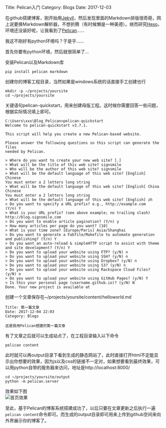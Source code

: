 Title: Pelican入门
Category: Blogs
Date: 2017-12-03

在github搭建博客，刚开始用[Jekyll](https://jekyllrb.com/)，然后发现里面的Markdown排版很奇葩，网上说要换Markdown解析器，不想折腾（有时候懒是一种美德）。继而研究[Hexo](https://hexo.io/)，环境还没装好呢，让我看到了[Pelican](http://docs.getpelican.com/en/stable/)......

我这不刚好有python环境吗？于是乎......

首先你要有python环境，然后就很简单了...

安装Pelican以及Markdown库

	pip install pelican markdown

创建你的博客工程目录，当然如果是windows系统的话直接手工创建也行

	mkdir -p ~/projects/yoursite
	cd ~/projects/yoursite

关键语句pelican-quickstart，用来创建母版工程。这时候你需要回答一些问题，根据实际情况填上即可。

	C:\Users\xxx\Blog_Pelican>pelican-quickstart
	Welcome to pelican-quickstart v3.7.1.

	This script will help you create a new Pelican-based website.

	Please answer the following questions so this script can generate the files
	needed by Pelican.

	> Where do you want to create your new web site? [.]
	> What will be the title of this web site? signsmile
	> Who will be the author of this web site? signsmile
	> What will be the default language of this web site? [English] Chinese
	You must enter a 2 letters long string
	> What will be the default language of this web site? [English] China Chinese
	You must enter a 2 letters long string
	> What will be the default language of this web site? [English] zh
	> Do you want to specify a URL prefix? e.g., http://example.com   (Y/n) Y
	> What is your URL prefix? (see above example; no trailing slash) http://blog.signsmile.com
	> Do you want to enable article pagination? (Y/n) y
	> How many articles per page do you want? [10]
	> What is your time zone? [Europe/Paris] Asia/Shanghai
	> Do you want to generate a Fabfile/Makefile to automate generation and publishing? (Y/n) Y
	> Do you want an auto-reload & simpleHTTP script to assist with theme and site development? (Y/n) Y
	> Do you want to upload your website using FTP? (y/N) n
	> Do you want to upload your website using SSH? (y/N) n
	> Do you want to upload your website using Dropbox? (y/N) n
	> Do you want to upload your website using S3? (y/N) n
	> Do you want to upload your website using Rackspace Cloud Files? (y/N) n
	> Do you want to upload your website using GitHub Pages? (y/N) Y
	> Is this your personal page (username.github.io)? (y/N) N
	Done. Your new project is available at

创建一个文章保存在~/projects/yoursite/content/helloworld.md

	Title: 第一篇文章
	Date: 2017-12-04 22:03
	Category: Blogs

	这是我用Pelican搭建的第一篇文章

有了文章之后就可以生成站点了，在工程目录输入以下命令

	pelican content

此时就可以再output目录下看到生成的静态网站了，此时直接打开html不定能显示出你想要的效果，因为js以及css的链接不一定对，如果想要看到最终效果，可以用python自带的服务器来访问，地址是http://localhost:8000/

	cd ~/projects/yoursite/output
	python -m pelican.server

效果如下图  
![首页效果]({filename}/images/first_article.png "首页效果")

至此，基于Pelican的博客系统搭建成功了，以后只要在文章更新之后执行一遍`pelican content`命令即可。而生成的output目录即可用来上传到github空间来向外界展示你的博客了。

